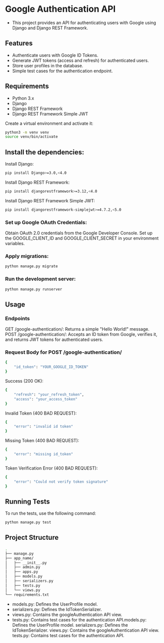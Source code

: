 # Google Authentication API

- This project provides an API for authenticating users with Google using Django and Django REST Framework.

## Features
- Authenticate users with Google ID Tokens.
- Generate JWT tokens (access and refresh) for authenticated users.
- Store user profiles in the database.
- Simple test cases for the authentication endpoint.

## Requirements
- Python 3.x
- Django
- Django REST Framework
- Django REST Framework Simple JWT



Create a virtual environment and activate it:
``` bash
python3 -m venv venv
source venv/bin/activate 
```
## Install the dependencies:

Install Django:

``` bash 
pip install Django>=3.0,<4.0
```

Install Django REST Framework:

``` bash 
pip install djangorestframework>=3.12,<4.0
```

Install Django REST Framework Simple JWT:

``` bash 
pip install djangorestframework-simplejwt>=4.7.2,<5.0 
```
### Set up Google OAuth Credentials:

Obtain OAuth 2.0 credentials from the Google Developer Console.
Set up the GOOGLE_CLIENT_ID and GOOGLE_CLIENT_SECRET in your environment variables.

### Apply migrations:

```bash 
python manage.py migrate 
```
### Run the development server:

```bash 
python manage.py runserver
```

## Usage

### Endpoints

GET /google-authentication/: Returns a simple "Hello World!" message.
POST /google-authentication/: Accepts an ID token from Google, verifies it, and returns JWT tokens for authenticated users.

### Request Body for POST /google-authentication/

```bash
{
    "id_token": "YOUR_GOOGLE_ID_TOKEN"
}
```

Success (200 OK):
```bash
{
    "refresh": "your_refresh_token",
    "access": "your_access_token"
}
```

Invalid Token (400 BAD REQUEST):
```bash
{
    "error": "invalid id token"
}
```

Missing Token (400 BAD REQUEST):
```bash 
{
    "error": "missing id_token"
}
```

Token Verification Error (400 BAD REQUEST):
```bash
{
    "error": "Could not verify token signature"
}
```

## Running Tests
To run the tests, use the following command:

```bash
python manage.py test
```

## Project Structure
```bash
.
├── manage.py
├── app_name/
│   ├── __init__.py
│   ├── admin.py
│   ├── apps.py
│   ├── models.py
│   ├── serializers.py
│   ├── tests.py
│   └── views.py
└── requirements.txt
```

- models.py: Defines the UserProfile model.
- serializers.py: Defines the IdTokenSerializer.
- views.py: Contains the googleAuthentication API view.
- tests.py: Contains test cases for the authentication API.models.py: Defines the UserProfile model. serializers.py: Defines the IdTokenSerializer. views.py: Contains the googleAuthentication API view. tests.py: Contains test cases for the authentication API.
